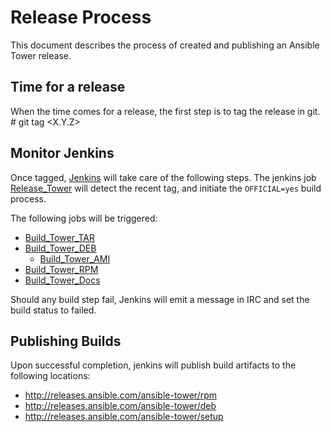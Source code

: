 Release Process
===============

This document describes the process of created and publishing an Ansible Tower release.

Time for a release
------------------

When the time comes for a release, the first step is to tag the release in git.
    # git tag <X.Y.Z>

Monitor Jenkins
---------------
Once tagged, [Jenkins](http://50.116.42.103/view/Tower/) will take care of the
following steps.  The jenkins job
[Release_Tower](http://50.116.42.103/view/Tower/job/Release_Tower/) will detect
the recent tag, and initiate the `OFFICIAL=yes` build process.

The following jobs will be triggered:
* [Build_Tower_TAR](http://50.116.42.103/view/Tower/)
* [Build_Tower_DEB](http://50.116.42.103/view/Tower/)
  * [Build_Tower_AMI](http://50.116.42.103/view/Tower/)
* [Build_Tower_RPM](http://50.116.42.103/view/Tower/)
* [Build_Tower_Docs](http://50.116.42.103/view/Tower/)

Should any build step fail, Jenkins will emit a message in IRC and set the build status to failed.

Publishing Builds
-----------------
Upon successful completion, jenkins will publish build artifacts to the following locations:

* http://releases.ansible.com/ansible-tower/rpm
* http://releases.ansible.com/ansible-tower/deb
* http://releases.ansible.com/ansible-tower/setup
